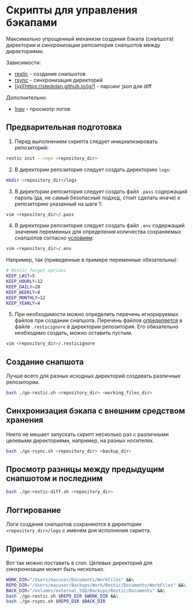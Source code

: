 # Скрипты для управления бэкапами
Максимально упрощенный механизм создания бэкапа (снапшота) директории и синхронизации репозитория снапшотов между директориями.

Зависимости:
- [restic](https://restic.net/) - создание снапшотов
- [rsync](https://rsync.samba.org/) - синхронизация директорий
- [jq][https://stedolan.github.io/jq/] - парсинг json для diff

Дополнительно:
- [lnav](https://lnav.org/) - просмотр логов

## Предварительная подготовка
1. Перед выполнением скрипта следует инициализировать репозиторий:
```bash
restic init --repo <repository_dir>
```
2. В директории репозитория следует создать директорию `logs`:
```bash
mkdir <repository_dir>/logs
```
3. В директории репозитория следует создать файл `.pass` содержащий пароль (да, не самый безопасный подход, стоит сделать иначе) к репозиторию указанный на шаге 1:
```bash
vim <repository_dir>/.pass
```
4. В директории репозитория следует создать файл `.env` содержащий значения переменных для определения количества сохраняемых снапшотов согласно [условиям](https://restic.readthedocs.io/en/stable/060_forget.html#removing-snapshots-according-to-a-policy):
```bash
vim <repository_dir>/.env
```
Например, так (приведенные в примере переменные обязательны):
```bash
# Restic forget options
KEEP_LAST=5
KEEP_HOURLY=12
KEEP_DAILY=28
KEEP_WEEKLY=8
KEEP_MONTHLY=12
KEEP_YEARLY=4
```
5. При необходимости можно определить перечень игнорируемых файлов при создании снапшота. Перечень файлов [определяется](https://restic.readthedocs.io/en/stable/040_backup.html?highlight=--exclude-file#excluding-files) в файле `.resticignore` в директории репозитория. Его обязательно необходимо создать, можно оставить пустым.
```bash
vim <repository_dir>/.resticignore
```

## Создание снапшота
Лучше всего для разных исходных директорий создавать различные репозитории.
```bash
bash ./go-restic.sh <repository_dir> <working_files_dir>
```

## Синхронизация бэкапа с внешним средством хранения
Никто не мешает запускать скрипт несколько раз с различными целевыми директориями, например, на разных носителях.
```bash
bash ./go-rsync.sh <repository_dir> <backup_dir>
```

## Просмотр разницы между предыдущим снапшотом и последним
```bash
bash ./go-restic-diff.sh <repository_dir>
```

## Логгирование
Логи создания снапшотов сохраняются в директории `<repository_dir>/logs` с именем дня исполнения скрипта.

## Примеры
Вот так можно поставить в cron. Целевых директорий для синхронизации может быть несколько.
```bash
WORK_DIR="/Users/macuser/Documents/WorkFiles" &&\
REPO_DIR="/Users/macuser/Backups/Work/Restic/Documents/WorkFiles" &&\
BACK_DIR="/Volumes/external_SSD/Backups/Restic/Documents" &&\
bash ./go-restic.sh $REPO_DIR $WORK_DIR &&\
bash ./go-rsync.sh $REPO_DIR $BACK_DIR
```
